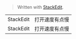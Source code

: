 


> Written with [StackEdit](https://stackedit.io/).
> 
|  |  |
|--|--|
| StackEdit | 打开速度有点慢 |
| StackEdit | 打开速度有点慢 |

<!--stackedit_data:
eyJoaXN0b3J5IjpbLTE5NDIwODIwODJdfQ==
-->